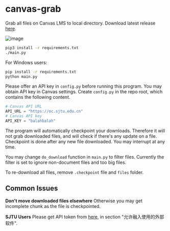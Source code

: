 # canvas-grab

Grab all files on Canvas LMS to local directory. Download latest release
[here](https://github.com/skyzh/canvas_grab/archive/master.zip).

![image](https://user-images.githubusercontent.com/4198311/75742884-0b7e2180-5d4a-11ea-800a-e57bd2fa42ac.png)

```bash
pip3 install -r requirements.txt
./main.py
```

For Windows users:
```bash
pip install -r requirements.txt
python main.py
```

Please offer an API key in `config.py` before running this program.
You may obtain API key in Canvas settings. Create `config.py` in the 
repo root, which contains the following content.

```python
# Canvas API URL
API_URL = "https://oc.sjtu.edu.cn"
# Canvas API key
API_KEY = "balahbalah"
```

The program will automatically checkpoint your downloads. Therefore
it will not grab downloaded files, and will check if there's any update
on a file. Checkpoint is done after any new file downloaded.
You may interrupt at any time.

You may change `do_download` function in `main.py` to filter files.
Currently the filter is set to ignore non-document files and too big files.

To re-download all files, remove `.checkpoint` file and `files` folder.

## Common Issues

**Don't move downloaded files elsewhere** Otherwise you may get incomplete chunk as the file is checkpointed.

**SJTU Users** Please get API token from [here](https://oc.sjtu.edu.cn/profile/settings), in section "允许融入使用的外部软件".
